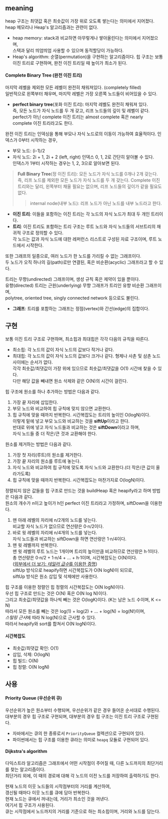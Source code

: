 ## meaning
heap 구조는 최댓값 혹은 최솟값이 가장 위로 오도록 쌓는다는 의미에서 지어졌다.
heap 메모리나 Heap's 알고리즘과는 관련이 없다.
- heap memory: stack과 비교하면 아무렇게나 쌓아올린다는 의미에서 지어졌으며,  
스택과 달리 띄엄띄엄 사용할 수 있으며 동적할당이 가능하다.
- Heap's algorithm: 순열(permutation)을 구현하는 알고리즘이다.
힙 구조는 보통 이진 트리로 구현하며, 완전 이진 트리일 때 높이가 최소가 된다.
#### Complete Binary Tree (완전 이진 트리) 
마지막 레벨을 제외한 모든 레벨이 완전히 채워져있다. (completely filled)  
일반적으로 왼쪽부터 채우며, 마지막 레벨은 가장 오른쪽 노드들이 비어있을 수 있다.
- **perfect binary tree**(포화 이진 트리): 마지막 레벨도 완전히 채워져 있다.  
즉, 모든 노드가 자식 노드를 두 개 갖고, 리프 노드들의 깊이 및 레벨이 같다.  
perfect가 아닌 complete 이진 트리는 almost complete 혹은 nearly complete 이진 트리라고도 한다.

완전 이진 트리는 인덱싱을 통해 부모나 자식 노드로의 이동이 가능하여 효율적이다.
인덱스가 0부터 시작하는 경우,
- 부모 노드: (i-1)/2
- 자식 노드: 2i + 1, 2i + 2 (left, right)
인덱스 0, 1, 2로 간단히 알아볼 수 있다.  
인덱스가 1부터 시작하는 경우는 1, 2, 3으로 알아보면 된다.

> **Full Binary Tree**(정 이진 트리): 모든 노드가 자식 노드를 0개나 2개 갖는다.  
> 즉, 리프 노드를 제외한 모든 노드가 자식 노드를 두 개 갖는다.
> Complete 이진 트리와는 달리, 왼쪽부터 채울 필요는 없으며, 리프 노드들의 깊이가 같을 필요도 없다.
>> internal node(내부 노드): 리프 노드가 아닌 노드를 내부 노드라고 한다.

- **이진 트리**: 이들을 포함하는 이진 트리는 각 노드의 자식 노드가 최대 두 개인 트리이다.
- **트리**: 이진 트리도 포함하는 트리 구조는 루트 노드와 자식 노드들의 서브트리의 재귀적 구조로 정의할 수 있다.  
각 노드는 값과 자식 노드에 대한 레퍼런스 리스트로 구성된 자료 구조이며, 루트 노드에서 시작한다.  
  
또한 그래프의 일종으로, 여러 노드가 한 노드를 가리킬 수 없는 그래프이다.  
두 노드가 오직 하나의 길(path)로만 연결된, 혹은 비순환(acyclic) 그래프라고 할 수 있다.  

트리는 무향(undirected) 그래프이며, 생성 규칙 혹은 제약이 있을 뿐이다.  
유향(directed) 트리는 근원(underlying) 무향 그래프가 트리인 유향 비순환 그래프이며,  
polytree, oriented tree, singly connected network 등으로도 불린다.
- **그래프**: 트리를 포함하는 그래프는 정점(vertex)와 간선(edge)의 집합이다.

## 구현
보통 이진 트리 구조로 구현하며, 최소힙과 최대힙은 각각 다음의 규칙을 따른다.
- 최소힙: 각 노드의 값이 자식 노드의 값보다 작거나 같다.
- 최대힙: 각 노드의 값이 자식 노드의 값보다 크거나 같다.
형제나 사촌 및 삼촌 노드 사이에는 순서가 없다.  
각각 최솟값/최댓값이 가장 위에 있으므로 최솟값/최댓값을 O(1) 시간에 찾을 수 있다.  
다만 해당 값을 빼내면 원소 삭제와 같은 O(N)의 시간이 걸린다.  
  
힙 구조에 원소를 하나 추가하는 방법은 다음과 같다.
1. 가장 끝 자리에 삽입한다.
2. 부모 노드와 비교하여 힙 규칙에 맞지 않으면 교환한다.
3. 힙 규칙에 맞을 때까지 반복한다.
시간복잡도는 트리의 높이인 O(logN)이다.  
이렇게 밑에 넣고 부모 노드와 비교하는 것을 **siftUp**이라고 한다.  
반대로 위에 넣고 자식 노드들과 비교하는 것은 **siftDown**이라고 하며,  
자식 노드들 중 더 작은/큰 것과 교환해야 한다.  
  
원소를 제거하는 방법은 다음과 같다.  
1. 가장 첫 자리(루트)의 원소를 제거한다.
2. 가장 끝 자리의 원소를 루트에 놓는다.
3. 자식 노드와 비교하여 힙 규칙에 맞도록 자식 노드와 교환한다.(더 작은/큰 값이 올라가도록)
4. 힙 규칙에 맞을 때까지 반복한다.
시간복잡도는 마찬가지로 O(logN)이다.  
  
정렬되지 않은 값들을 힙 구조로 만드는 것을 buildHeap 혹은 heapify라고 하며 방법은 다음과 같다.  
원소의 개수가 n이고 높이가 h인 perfect 이진 트리라고 가정하며, siftDown을 이용한다.
1. 맨 아래 레벨의 자리에 n/2개의 노드를 넣는다.  
비교할 자식 노드가 없으므로 연산량은 0·n/2이다.
2. 바로 윗 레벨의 자리에 n/4개의 노드를 넣는다.  
자식 노드들과 비교하는 siftDown을 하면 연산량은 1·n/4이다.
3. 맨 윗 레벨까지 반복한다.  
맨 윗 레벨의 루트 노드는 1개이며 트리의 높이만큼 비교하므로 연산량은 h·1이다.
총 연산량은 0·n/2 + 1·n/4 + ... + h·1이며, 시간복잡도는 O(N)이다.  
([외부에서 더 보기: *테일러 급수*를 이용한 증명][1])  
siftUp 방식으로 heapify하면 시간복잡도가 O(N logN)이 되므로,  
siftUp 방식은 원소 삽입 및 삭제에만 사용한다.  
  
힙 구조를 이용한 정렬인 힙 정렬의 시간복잡도는 O(N logN)이다.  
우선 힙 구조로 만드는 것은 O(N) 혹은 O(N log N)이다.  
그리고 최솟값/최댓값을 하나씩 빼는 것은 O(logK)이다. (K는 남은 노드 수이며, K <= N)  
따라서 모든 원소를 빼는 것은 log(1) + log(2) + ... + log(N) = log(N!)이며,  
*스털링 근사*에 따라 N log(N)으로 근사할 수 있다.  
따라서 heapify와 sort를 합쳐서 O(N logN)이다.
#### 시간복잡도
- 최솟값/최댓값 확인: O(1)
- 삽입, 삭제: O(logN)
- 힙 빌드: O(N)
- 힙 정렬: O(N logN)

## 사용
#### Priority Queue (우선순위 큐)
우선순위가 높은 원소부터 수행되며, 우선순위가 같은 경우 들어온 순서대로 수행된다.  
대부분의 경우 힙 구조로 구현되며, 대부분의 경우 힙 구조는 이진 트리 구조로 구현된다.
- 자바에서는 큐의 한 종류로서 `PriorityQueue` 컬렉션으로 구현되어 있다.
- 파이썬에서는 힙 구조를 이용한 큐라는 의미로 `heapq` 모듈로 구현되어 있다.
#### Dijkstra's algorithm
다익스트라 알고리즘은 그래프에서 어떤 시작점이 주어질 때, 다른 노드까지의 최단거리를 찾는 알고리즘이다.  
최단거리 외에, 이 때의 경로에 대해 각 노드의 이전 노드를 저장하여 출력하기도 한다.  
  
현재 노드의 이웃 노드들의 시작점부터의 거리를 계산하여,  
갱신될 때마다 이웃 노드를 큐에 담아 반복한다.  
현재 노드는 큐에서 꺼내는데, 거리가 최소인 것을 꺼낸다.  
여기서 힙 구조가 사용된다.  
큐는 시작점에서 노드까지의 거리를 기준으로 하는 최소힙이며, 거리와 노드를 담는다.

[1]: https://newbedev.com/how-can-building-a-heap-be-o-n-time-complexity
